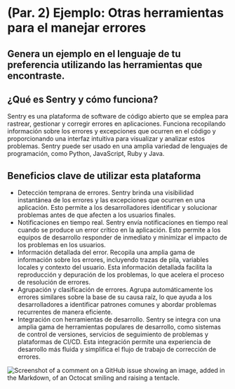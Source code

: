 # (Par. 2) Ejemplo: Otras herramientas para el manejar errores 
## Genera un ejemplo en el lenguaje de tu preferencia utilizando las herramientas que encontraste.

## ¿Qué es Sentry y cómo funciona?

Sentry es una plataforma de software de código abierto que se emplea para rastrear, gestionar y corregir errores en aplicaciones. Funciona recopilando información sobre los errores y excepciones que ocurren en el código y proporcionando una interfaz intuitiva para visualizar y analizar estos problemas. Sentry puede ser usado en una amplia variedad de lenguajes de programación, como Python, JavaScript, Ruby y Java.

## Beneficios clave de utilizar esta plataforma

* Detección temprana de errores. Sentry brinda una visibilidad instantánea de los errores y las excepciones que ocurren en una aplicación. Esto permite a los desarrolladores identificar y solucionar problemas antes de que afecten a los usuarios finales.
* Notificaciones en tiempo real. Sentry envía notificaciones en tiempo real cuando se produce un error crítico en la aplicación. Esto permite a los equipos de desarrollo responder de inmediato y minimizar el impacto de los problemas en los usuarios.
* Información detallada del error. Recopila una amplia gama de información sobre los errores, incluyendo trazas de pila, variables locales y contexto del usuario. Esta información detallada facilita la reproducción y depuración de los problemas, lo que acelera el proceso de resolución de errores.
* Agrupación y clasificación de errores. Agrupa automáticamente los errores similares sobre la base de su causa raíz, lo que ayuda a los desarrolladores a identificar patrones comunes y abordar problemas recurrentes de manera eficiente.
* Integración con herramientas de desarrollo. Sentry se integra con una amplia gama de herramientas populares de desarrollo, como sistemas de control de versiones, servicios de seguimiento de problemas y plataformas de CI/CD. Esta integración permite una experiencia de desarrollo más fluida y simplifica el flujo de trabajo de corrección de errores.

![Screenshot of a comment on a GitHub issue showing an image, added in the Markdown, of an Octocat smiling and raising a tentacle.](https://myoctocat.com/assets/images/base-octocat.svg)
